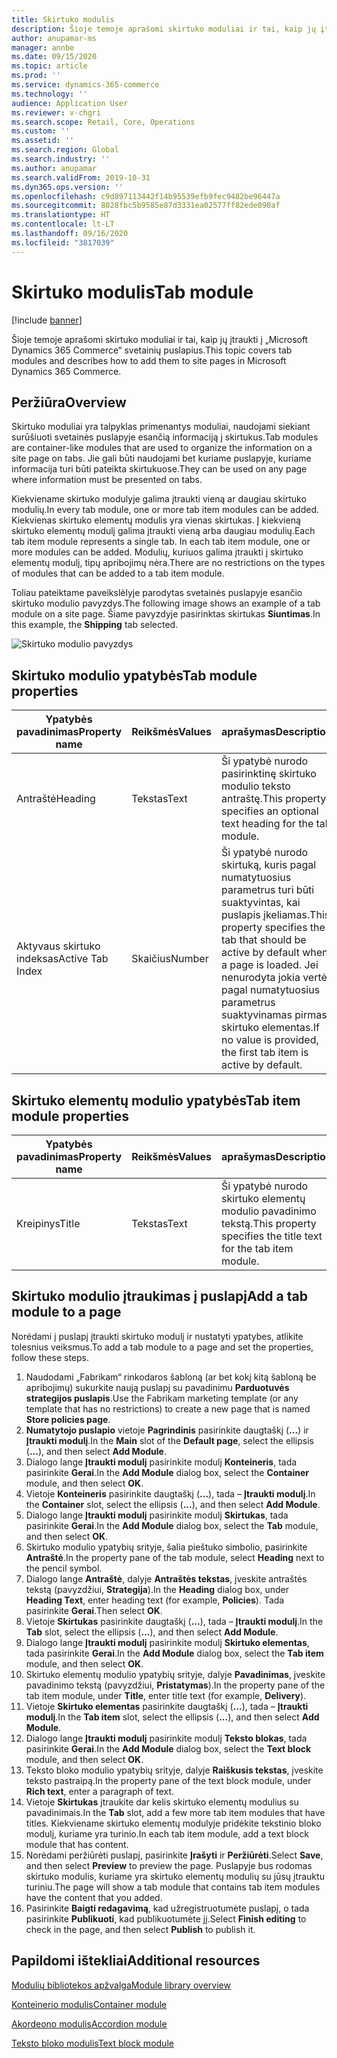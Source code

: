 ```yaml
---
title: Skirtuko modulis
description: Šioje temoje aprašomi skirtuko moduliai ir tai, kaip jų įtraukti į „Microsoft Dynamics 365 Commerce“ svetainių puslapius.
author: anupamar-ms
manager: annbe
ms.date: 09/15/2020
ms.topic: article
ms.prod: ''
ms.service: dynamics-365-commerce
ms.technology: ''
audience: Application User
ms.reviewer: v-chgri
ms.search.scope: Retail, Core, Operations
ms.custom: ''
ms.assetid: ''
ms.search.region: Global
ms.search.industry: ''
ms.author: anupamar
ms.search.validFrom: 2019-10-31
ms.dyn365.ops.version: ''
ms.openlocfilehash: c9d897113442f14b95539efb9fec9482be96447a
ms.sourcegitcommit: 8028fbc5b9585e87d3331ea02577ff82ede090af
ms.translationtype: HT
ms.contentlocale: lt-LT
ms.lasthandoff: 09/16/2020
ms.locfileid: "3817039"
---
```

# <a name="tab-module"></a><span data-ttu-id="8e480-103">Skirtuko modulis</span><span class="sxs-lookup"><span data-stu-id="8e480-103">Tab module</span></span>

[!include [banner](includes/banner.md)]

<span data-ttu-id="8e480-104">Šioje temoje aprašomi skirtuko moduliai ir tai, kaip jų įtraukti į „Microsoft Dynamics 365 Commerce“ svetainių puslapius.</span><span class="sxs-lookup"><span data-stu-id="8e480-104">This topic covers tab modules and describes how to add them to site pages in Microsoft Dynamics 365 Commerce.</span></span>

## <a name="overview"></a><span data-ttu-id="8e480-105">Peržiūra</span><span class="sxs-lookup"><span data-stu-id="8e480-105">Overview</span></span>

<span data-ttu-id="8e480-106">Skirtuko moduliai yra talpyklas primenantys moduliai, naudojami siekiant surūšiuoti svetainės puslapyje esančią informaciją į skirtukus.</span><span class="sxs-lookup"><span data-stu-id="8e480-106">Tab modules are container-like modules that are used to organize the information on a site page on tabs.</span></span> <span data-ttu-id="8e480-107">Jie gali būti naudojami bet kuriame puslapyje, kuriame informacija turi būti pateikta skirtukuose.</span><span class="sxs-lookup"><span data-stu-id="8e480-107">They can be used on any page where information must be presented on tabs.</span></span>

<span data-ttu-id="8e480-108">Kiekviename skirtuko modulyje galima įtraukti vieną ar daugiau skirtuko modulių.</span><span class="sxs-lookup"><span data-stu-id="8e480-108">In every tab module, one or more tab item modules can be added.</span></span> <span data-ttu-id="8e480-109">Kiekvienas skirtuko elementų modulis yra vienas skirtukas. Į kiekvieną skirtuko elementų modulį galima įtraukti vieną arba daugiau modulių.</span><span class="sxs-lookup"><span data-stu-id="8e480-109">Each tab item module represents a single tab. In each tab item module, one or more modules can be added.</span></span> <span data-ttu-id="8e480-110">Modulių, kuriuos galima įtraukti į skirtuko elementų modulį, tipų apribojimų nėra.</span><span class="sxs-lookup"><span data-stu-id="8e480-110">There are no restrictions on the types of modules that can be added to a tab item module.</span></span>

<span data-ttu-id="8e480-111">Toliau pateiktame paveikslėlyje parodytas svetainės puslapyje esančio skirtuko modulio pavyzdys.</span><span class="sxs-lookup"><span data-stu-id="8e480-111">The following image shows an example of a tab module on a site page.</span></span> <span data-ttu-id="8e480-112">Šiame pavyzdyje pasirinktas skirtukas **Siuntimas**.</span><span class="sxs-lookup"><span data-stu-id="8e480-112">In this example, the **Shipping** tab selected.</span></span>

![Skirtuko modulio pavyzdys](./media/ecommerce-tab.PNG)

## <a name="tab-module-properties"></a><span data-ttu-id="8e480-114">Skirtuko modulio ypatybės</span><span class="sxs-lookup"><span data-stu-id="8e480-114">Tab module properties</span></span>

| <span data-ttu-id="8e480-115">Ypatybės pavadinimas</span><span class="sxs-lookup"><span data-stu-id="8e480-115">Property name</span></span> | <span data-ttu-id="8e480-116">Reikšmės</span><span class="sxs-lookup"><span data-stu-id="8e480-116">Values</span></span> | <span data-ttu-id="8e480-117">aprašymas</span><span class="sxs-lookup"><span data-stu-id="8e480-117">Description</span></span> |
|---------------|--------|-------------|
| <span data-ttu-id="8e480-118">Antraštė</span><span class="sxs-lookup"><span data-stu-id="8e480-118">Heading</span></span> | <span data-ttu-id="8e480-119">Tekstas</span><span class="sxs-lookup"><span data-stu-id="8e480-119">Text</span></span> | <span data-ttu-id="8e480-120">Ši ypatybė nurodo pasirinktinę skirtuko modulio teksto antraštę.</span><span class="sxs-lookup"><span data-stu-id="8e480-120">This property specifies an optional text heading for the tab module.</span></span> |
| <span data-ttu-id="8e480-121">Aktyvaus skirtuko indeksas</span><span class="sxs-lookup"><span data-stu-id="8e480-121">Active Tab Index</span></span> | <span data-ttu-id="8e480-122">Skaičius</span><span class="sxs-lookup"><span data-stu-id="8e480-122">Number</span></span> | <span data-ttu-id="8e480-123">Ši ypatybė nurodo skirtuką, kuris pagal numatytuosius parametrus turi būti suaktyvintas, kai puslapis įkeliamas.</span><span class="sxs-lookup"><span data-stu-id="8e480-123">This property specifies the tab that should be active by default when a page is loaded.</span></span> <span data-ttu-id="8e480-124">Jei nenurodyta jokia vertė, pagal numatytuosius parametrus suaktyvinamas pirmas skirtuko elementas.</span><span class="sxs-lookup"><span data-stu-id="8e480-124">If no value is provided, the first tab item is active by default.</span></span> |

## <a name="tab-item-module-properties"></a><span data-ttu-id="8e480-125">Skirtuko elementų modulio ypatybės</span><span class="sxs-lookup"><span data-stu-id="8e480-125">Tab item module properties</span></span>

| <span data-ttu-id="8e480-126">Ypatybės pavadinimas</span><span class="sxs-lookup"><span data-stu-id="8e480-126">Property name</span></span> | <span data-ttu-id="8e480-127">Reikšmės</span><span class="sxs-lookup"><span data-stu-id="8e480-127">Values</span></span> | <span data-ttu-id="8e480-128">aprašymas</span><span class="sxs-lookup"><span data-stu-id="8e480-128">Description</span></span> |
|---------------|--------|-------------|
| <span data-ttu-id="8e480-129">Kreipinys</span><span class="sxs-lookup"><span data-stu-id="8e480-129">Title</span></span> | <span data-ttu-id="8e480-130">Tekstas</span><span class="sxs-lookup"><span data-stu-id="8e480-130">Text</span></span> | <span data-ttu-id="8e480-131">Ši ypatybė nurodo skirtuko elementų modulio pavadinimo tekstą.</span><span class="sxs-lookup"><span data-stu-id="8e480-131">This property specifies the title text for the tab item module.</span></span> |

## <a name="add-a-tab-module-to-a-page"></a><span data-ttu-id="8e480-132">Skirtuko modulio įtraukimas į puslapį</span><span class="sxs-lookup"><span data-stu-id="8e480-132">Add a tab module to a page</span></span>

<span data-ttu-id="8e480-133">Norėdami į puslapį įtraukti skirtuko modulį ir nustatyti ypatybes, atlikite tolesnius veiksmus.</span><span class="sxs-lookup"><span data-stu-id="8e480-133">To add a tab module to a page and set the properties, follow these steps.</span></span>

1. <span data-ttu-id="8e480-134">Naudodami „Fabrikam“ rinkodaros šabloną (ar bet kokį kitą šabloną be apribojimų) sukurkite naują puslapį su pavadinimu **Parduotuvės strategijos puslapis**.</span><span class="sxs-lookup"><span data-stu-id="8e480-134">Use the Fabrikam marketing template (or any template that has no restrictions) to create a new page that is named **Store policies page**.</span></span>
1. <span data-ttu-id="8e480-135">**Numatytojo puslapio** vietoje **Pagrindinis** pasirinkite daugtaškį (**...**) ir **Įtraukti modulį**.</span><span class="sxs-lookup"><span data-stu-id="8e480-135">In the **Main** slot of the **Default page**, select the ellipsis (**...**), and then select **Add Module**.</span></span>
1. <span data-ttu-id="8e480-136">Dialogo lange **Įtraukti modulį** pasirinkite modulį **Konteineris**, tada pasirinkite **Gerai**.</span><span class="sxs-lookup"><span data-stu-id="8e480-136">In the **Add Module** dialog box, select the **Container** module, and then select **OK**.</span></span>
1. <span data-ttu-id="8e480-137">Vietoje **Konteineris** pasirinkite daugtaškį (**...**), tada – **Įtraukti modulį**.</span><span class="sxs-lookup"><span data-stu-id="8e480-137">In the **Container** slot, select the ellipsis (**...**), and then select **Add Module**.</span></span>
1. <span data-ttu-id="8e480-138">Dialogo lange **Įtraukti modulį** pasirinkite modulį **Skirtukas**, tada pasirinkite **Gerai**.</span><span class="sxs-lookup"><span data-stu-id="8e480-138">In the **Add Module** dialog box, select the **Tab** module, and then select **OK**.</span></span>
1. <span data-ttu-id="8e480-139">Skirtuko modulio ypatybių srityje, šalia pieštuko simbolio, pasirinkite **Antraštė**.</span><span class="sxs-lookup"><span data-stu-id="8e480-139">In the property pane of the tab module, select **Heading** next to the pencil symbol.</span></span>
1. <span data-ttu-id="8e480-140">Dialogo lange **Antraštė**, dalyje **Antraštės tekstas**, įveskite antraštės tekstą (pavyzdžiui, **Strategija**).</span><span class="sxs-lookup"><span data-stu-id="8e480-140">In the **Heading** dialog box, under **Heading Text**, enter heading text (for example, **Policies**).</span></span> <span data-ttu-id="8e480-141">Tada pasirinkite **Gerai**.</span><span class="sxs-lookup"><span data-stu-id="8e480-141">Then select **OK**.</span></span>
1. <span data-ttu-id="8e480-142">Vietoje **Skirtukas** pasirinkite daugtaškį (**...**), tada – **Įtraukti modulį**.</span><span class="sxs-lookup"><span data-stu-id="8e480-142">In the **Tab** slot, select the ellipsis (**...**), and then select **Add Module**.</span></span>
1. <span data-ttu-id="8e480-143">Dialogo lange **Įtraukti modulį** pasirinkite modulį **Skirtuko elementas**, tada pasirinkite **Gerai**.</span><span class="sxs-lookup"><span data-stu-id="8e480-143">In the **Add Module** dialog box, select the **Tab item** module, and then select **OK**.</span></span>
1. <span data-ttu-id="8e480-144">Skirtuko elementų modulio ypatybių srityje, dalyje **Pavadinimas**, įveskite pavadinimo tekstą (pavyzdžiui, **Pristatymas**).</span><span class="sxs-lookup"><span data-stu-id="8e480-144">In the property pane of the tab item module, under **Title**, enter title text (for example, **Delivery**).</span></span>
1. <span data-ttu-id="8e480-145">Vietoje **Skirtuko elementas** pasirinkite daugtaškį (**...**), tada – **Įtraukti modulį**.</span><span class="sxs-lookup"><span data-stu-id="8e480-145">In the **Tab item** slot, select the ellipsis (**...**), and then select **Add Module**.</span></span>
1. <span data-ttu-id="8e480-146">Dialogo lange **Įtraukti modulį** pasirinkite modulį **Teksto blokas**, tada pasirinkite **Gerai**.</span><span class="sxs-lookup"><span data-stu-id="8e480-146">In the **Add Module** dialog box, select the **Text block** module, and then select **OK**.</span></span>
1. <span data-ttu-id="8e480-147">Teksto bloko modulio ypatybių srityje, dalyje **Raiškusis tekstas**, įveskite teksto pastraipą.</span><span class="sxs-lookup"><span data-stu-id="8e480-147">In the property pane of the text block module, under **Rich text**, enter a paragraph of text.</span></span>
1. <span data-ttu-id="8e480-148">Vietoje **Skirtukas** įtraukite dar kelis skirtuko elementų modulius su pavadinimais.</span><span class="sxs-lookup"><span data-stu-id="8e480-148">In the **Tab** slot, add a few more tab item modules that have titles.</span></span> <span data-ttu-id="8e480-149">Kiekviename skirtuko elementų modulyje pridėkite tekstinio bloko modulį, kuriame yra turinio.</span><span class="sxs-lookup"><span data-stu-id="8e480-149">In each tab item module, add a text block module that has content.</span></span>
1. <span data-ttu-id="8e480-150">Norėdami peržiūrėti puslapį, pasirinkite **Įrašyti** ir **Peržiūrėti**.</span><span class="sxs-lookup"><span data-stu-id="8e480-150">Select **Save**, and then select **Preview** to preview the page.</span></span> <span data-ttu-id="8e480-151">Puslapyje bus rodomas skirtuko modulis, kuriame yra skirtuko elementų modulių su jūsų įtrauktu turiniu.</span><span class="sxs-lookup"><span data-stu-id="8e480-151">The page will show a tab module that contains tab item modules have the content that you added.</span></span>
1. <span data-ttu-id="8e480-152">Pasirinkite **Baigti redagavimą**, kad užregistruotumėte puslapį, o tada pasirinkite **Publikuoti**, kad publikuotumėte jį.</span><span class="sxs-lookup"><span data-stu-id="8e480-152">Select **Finish editing** to check in the page, and then select **Publish** to publish it.</span></span>

## <a name="additional-resources"></a><span data-ttu-id="8e480-153">Papildomi ištekliai</span><span class="sxs-lookup"><span data-stu-id="8e480-153">Additional resources</span></span>

[<span data-ttu-id="8e480-154">Modulių bibliotekos apžvalga</span><span class="sxs-lookup"><span data-stu-id="8e480-154">Module library overview</span></span>](starter-kit-overview.md)

[<span data-ttu-id="8e480-155">Konteinerio modulis</span><span class="sxs-lookup"><span data-stu-id="8e480-155">Container module</span></span>](add-container-module.md)

[<span data-ttu-id="8e480-156">Akordeono modulis</span><span class="sxs-lookup"><span data-stu-id="8e480-156">Accordion module</span></span>](add-accordion.md)

[<span data-ttu-id="8e480-157">Teksto bloko modulis</span><span class="sxs-lookup"><span data-stu-id="8e480-157">Text block module</span></span>](add-content-rich-block.md)
